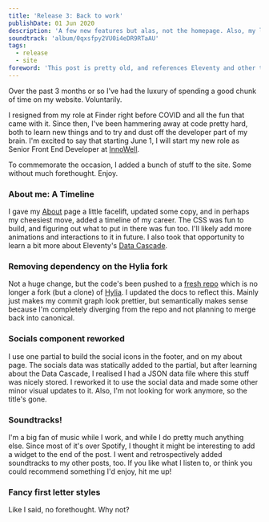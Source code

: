 ```yaml
---
title: 'Release 3: Back to work'
publishDate: 01 Jun 2020
description: 'A few new features but alas, not the homepage. Also, my last release for the foreseeable :)'
soundtrack: 'album/0qxsfpy2VU0i4eDR9RTaAU'
tags:
  - release
  - site
foreword: 'This post is pretty old, and references Eleventy and other tech that my site no longer uses. To find out what I built this with, check out my Credits page. Link in footer.'
---
```

Over the past 3 months or so I've had the luxury of spending a good chunk of time on my website. Voluntarily.

I resigned from my role at Finder right before COVID and all the fun that came with it. Since then, I've been hammering away at code pretty hard, both to learn new things and to try and dust off the developer part of my brain. I'm excited to say that starting June 1, I will start my new role as Senior Front End Developer at <a target="_blank" href="https://www.innowell.org">InnoWell</a>.

To commemorate the occasion, I added a bunch of stuff to the site. Some without much forethought. Enjoy.

### About me: A Timeline
I gave my [About](/about) page a little facelift, updated some copy, and in perhaps my cheesiest move, added a timeline of my career. The CSS was fun to build, and figuring out what to put in there was fun too. I'll likely add more animations and interactions to it in future. I also took that opportunity to learn a bit more about Eleventy's [Data Cascade](https://www.11ty.dev/docs/data-cascade/).

### Removing dependency on the Hylia fork
Not a huge change, but the code's been pushed to a [fresh repo](https://www.github.com/ademagic/site) which is no longer a fork (but a clone) of [Hylia](https://hylia.website). I updated the docs to reflect this. Mainly just makes my commit graph look prettier, but semantically makes sense because I'm completely diverging from the repo and not planning to merge back into canonical.

### Socials component reworked
I use one partial to build the social icons in the footer, and on my about page. The socials data was statically added to the partial, but after learning about the Data Cascade, I realised I had a JSON data file where this stuff was nicely stored. I reworked it to use the social data and made some other minor visual updates to it. Also, I'm not looking for work anymore, so the title's gone.

### Soundtracks!
I'm a big fan of music while I work, and while I do pretty much anything else. Since most of it's over Spotify, I thought it might be interesting to add a widget to the end of the post. I went and retrospectively added soundtracks to my other posts, too. If you like what I listen to, or think you could recommend something I'd enjoy, hit me up!

### Fancy first letter styles
Like I said, no forethought. Why not?